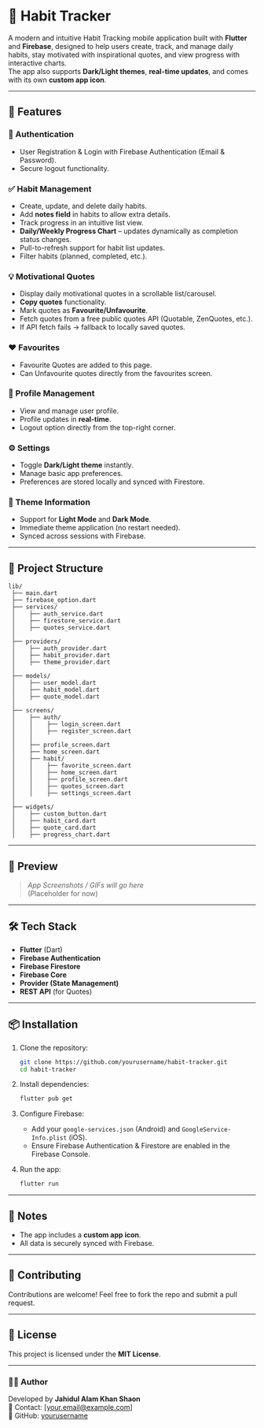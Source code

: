 # 📱 Habit Tracker

A modern and intuitive Habit Tracking mobile application built with **Flutter** and **Firebase**, designed to help users create, track, and manage daily habits, stay motivated with inspirational quotes, and view progress with interactive charts.  
The app also supports **Dark/Light themes**, **real-time updates**, and comes with its own **custom app icon**.

---

## 🚀 Features

### 🔐 Authentication
- User Registration & Login with Firebase Authentication (Email & Password).
- Secure logout functionality.

### ✅ Habit Management
- Create, update, and delete daily habits.
- Add **notes field** in habits to allow extra details.
- Track progress in an intuitive list view.
- **Daily/Weekly Progress Chart** – updates dynamically as completion status changes.
- Pull-to-refresh support for habit list updates.
- Filter habits (planned, completed, etc.).

### 💡 Motivational Quotes
- Display daily motivational quotes in a scrollable list/carousel.
- **Copy quotes** functionality.
- Mark quotes as **Favourite/Unfavourite**.
- Fetch quotes from a free public quotes API (Quotable, ZenQuotes, etc.).
- If API fetch fails → fallback to locally saved quotes.

### ❤ Favourites
- Favourite Quotes are added to this page.
- Can Unfavourite quotes directly from the favourites screen.

### 👤 Profile Management
- View and manage user profile.
- Profile updates in **real-time**.
- Logout option directly from the top-right corner.

### ⚙️ Settings
- Toggle **Dark/Light theme** instantly.
- Manage basic app preferences.
- Preferences are stored locally and synced with Firestore.

### 🎨 Theme Information
- Support for **Light Mode** and **Dark Mode**.
- Immediate theme application (no restart needed).
- Synced across sessions with Firebase.

---

## 📂 Project Structure

```
lib/
 ├── main.dart
 ├── firebase_option.dart
 ├── services/
 │    ├── auth_service.dart
 │    ├── firestore_service.dart
 │    ├── quotes_service.dart
 │
 ├── providers/
 │    ├── auth_provider.dart
 │    ├── habit_provider.dart
 │    ├── theme_provider.dart
 │
 ├── models/
 │    ├── user_model.dart
 │    ├── habit_model.dart
 │    ├── quote_model.dart
 │
 ├── screens/
 │    ├── auth/
 │    │    ├── login_screen.dart
 │    │    ├── register_screen.dart
 │    │
 │    ├── profile_screen.dart
 │    ├── home_screen.dart
 │    ├── habit/
 │    │    ├── favorite_screen.dart 
 │    │    ├── home_screen.dart 
 │    │    ├── profile_screen.dart
 │    │    ├── quotes_screen.dart 
 │    │    ├── settings_screen.dart 
 │
 ├── widgets/
 │    ├── custom_button.dart
 │    ├── habit_card.dart
 │    ├── quote_card.dart
 │    ├── progress_chart.dart
```

---

## 📸 Preview

> _App Screenshots / GIFs will go here_  
(Placeholder for now)

---

## 🛠️ Tech Stack
- **Flutter** (Dart)
- **Firebase Authentication**
- **Firebase Firestore**
- **Firebase Core**
- **Provider (State Management)**
- **REST API** (for Quotes)

---

## 📦 Installation

1. Clone the repository:
   ```bash
   git clone https://github.com/yourusername/habit-tracker.git
   cd habit-tracker
   ```

2. Install dependencies:
   ```bash
   flutter pub get
   ```

3. Configure Firebase:
   - Add your `google-services.json` (Android) and `GoogleService-Info.plist` (iOS).
   - Ensure Firebase Authentication & Firestore are enabled in the Firebase Console.

4. Run the app:
   ```bash
   flutter run
   ```

---

## 📌 Notes
- The app includes a **custom app icon**.
- All data is securely synced with Firebase.

---

## 🤝 Contributing
Contributions are welcome! Feel free to fork the repo and submit a pull request.

---

## 📄 License
This project is licensed under the **MIT License**.

---

### 👨‍💻 Author
Developed by **Jahidul Alam Khan Shaon**  
📧 Contact: [your.email@example.com]  
🔗 GitHub: [yourusername](https://github.com/yourusername)

